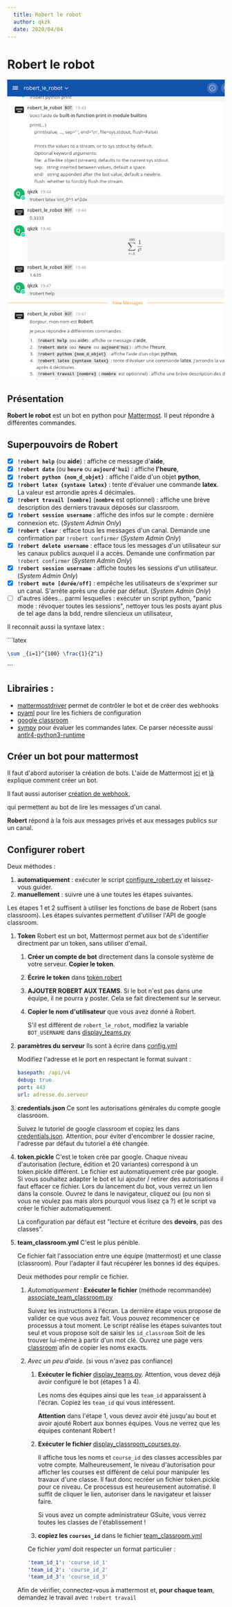 ```yaml
---
  title: Robert le robot
  author: qkzk
  date: 2020/04/04
---
```


# Robert le robot

![Robert le robot](./img/robert_le_robot.png)

## Présentation

**Robert le robot** est un bot en python pour [Mattermost](https://mattermost.org).
Il peut répondre à différentes commandes.

## Superpouvoirs de Robert


* [x] **`!robert help`** (ou **aide**) : affiche ce message d'**aide**,
* [x] **`!robert date`** (ou **`heure`** ou **`aujourd'hui`**) : affiche **l'heure**,
* [x] **`!robert python {nom_d_objet}`** : affiche l'aide d'un objet **python**,
* [x] **`!robert latex {syntaxe latex}`** : tente d'évaluer une commande **latex**. La valeur est arrondie après 4 décimales.
* [x] **`!robert travail [nombre]`** (**`nombre`** est optionnel) : affiche une brève description des derniers travaux déposés sur classroom.
* [x] **`!robert session username`** : affiche des infos sur le compte : dernière connexion etc. (_System Admin Only_)
* [x] **`!robert clear`** : efface tous les messages d'un canal. Demande une confirmation par `!robert confirmer` (_System Admin Only_)
* [x] **`!robert delete username`** : efface tous les messages d'un utilisateur sur les canaux publics auxquel il a accès. Demande une confirmation par `!robert confirmer` (_System Admin Only_)
* [x] **`!robert session username`** : affiche toutes les sessions d'un utilisateur. (_System Admin Only_)
* [x] **`!robert mute [durée/off]`** : empêche les utilisateurs de s'exprimer sur un canal. S'arrête après une durée par défaut. (_System Admin Only_)
* [ ] d'autres idées... parmi lesquelles : exécuter un script python, "panic mode : révoquer toutes les sessions", nettoyer tous les posts ayant plus de tel age dans la bdd, rendre silencieux un utilisateur,

Il reconnait aussi la syntaxe latex :

\`\`\`latex
```latex
\sum _{i=1}^{100} \frac{1}{2^i}
```
\`\`\`


## Librairies :

* [mattermostdriver](https://github.com/Vaelor/python-mattermost-driver) permet de contrôler le bot et de créer des webhooks
* [pyaml](https://pypi.org/project/PyYAML/) pour lire les fichiers de configuration
* [google classroom](https://developers.google.com/classroom/quickstart/python)
* [sympy](https://www.sympy.org/en/index.html) pour évaluer les commandes latex. Ce parser nécessite aussi [antlr4-python3-runtime](https://pypi.org/project/antlr4-python3-runtime/)


## Créer un bot pour mattermost

Il faut d'abord autoriser la création de bots.
L'aide de Mattermost [ici](https://docs.mattermost.com/developer/bot-accounts.html)  et [là](https://docs.mattermost.com/developer/bot-accounts.html#bot-account-creation) explique comment créer un bot.

Il faut aussi autoriser [création de webhook](https://docs.mattermost.com/developer/webhooks-outgoing.html),

qui permettent au bot de lire les messages d'un canal.

**Robert** répond à la fois aux messages privés et aux messages publics sur un canal.

## Configurer robert

Deux méthodes :

1. **automatiquement** : exécuter le script [configure_robert.py](./configure_robert.py) et laissez-vous guider.
2. **manuellement** : suivre une à une toutes les étapes suivantes.

Les étapes 1 et 2 suffisent à utiliser les fonctions de base de Robert (sans classroom).
Les étapes suivantes permettent d'utiliser l'API de google classroom.


1. **Token** Robert est un bot, Mattermost permet aux bot de s'identifier directment par un token, sans utiliser d'email.

    1. **Créer un compte de bot** directement dans la console système de votre serveur. **Copier le token**.
    2. **Écrire le token** dans [token.robert](./config/token.robert)
    3. **AJOUTER ROBERT AUX TEAMS**. Si le bot n'est pas dans une équipe, il ne pourra y poster. Cela se fait directement sur le serveur.
    4. **Copier le nom d'utilisateur** que vous avez donné à Robert.

       S'il est différent de `robert_le_robot`, modifiez la variable `BOT_USERNAME` dans [display_teams.py](./display_teams.py)

2. **paramètres du serveur** Ils sont à écrire dans [config.yml](./config/config.yml)

    Modifiez l'adresse et le port en respectant le format suivant :

    ~~~yaml
    basepath: /api/v4
    debug: true
    port: 443
    url: adresse.du.serveur
    ~~~

3. **credentials.json** Ce sont les autorisations générales du compte google classroom.

    Suivez le tutoriel de google classroom et copiez les dans [credentials.json](./config/credentials.json).
    Attention, pour éviter d'encombrer le dossier racine, l'adresse par défaut du tutoriel a été changée.

4. **token.pickle** C'est le token crée par google. Chaque niveau d'autorisation (lecture, édition et 20 variantes) correspond à un token.pickle différent. Le fichier est automatiquement crée par google. Si vous souhaitez adapter le bot et lui ajouter / retirer des autorisations il faut effacer ce fichier. Lors du lancement du bot, vous verrez un lien dans la console. Ouvrez le dans le navigateur,
cliquez oui (ou non si vous ne voulez pas mais alors pourquoi vous lisez ça ?) et le script va créer le fichier automatiquement.

    La configuration par défaut est "lecture et écriture des **devoirs**, pas des classes".

5. **team_classroom.yml** C'est le plus pénible.

    Ce fichier fait l'association entre une équipe (mattermost) et une classe (classroom).
    Pour l'adapter il faut récupérer les bonnes id des équipes.

    Deux méthodes pour remplir ce fichier.

    1. _Automatiquement_ : **Exécuter le fichier** (méthode recommandée) [associate_team_classroom.py](.\associate_team_classroom.py)

        Suivez les instructions à l'écran. La dernière étape vous propose de valider ce que vous avez fait.
        Vous pouvez recommencer ce processus à tout moment.
        Le script réalise les étapes suivantes tout seul et vous propose soit de saisir les `id_classroom`
        Soit de les trouver lui-même à partir d'un mot clé. Ouvrez une page vers [classroom](https://classroom.google.com) afin de copier les noms exacts.


    2. _Avec un peu d'aide._ (si vous n'avez pas confiance)

        1. **Exécuter le fichier** [display_teams.py](.\display_teams.py). Attention, vous devez déjà avoir configuré le bot (étapes 1 à 4).

            Les noms des équipes ainsi que les `team_id` apparaissent à l'écran. Copiez les `team_id` qui vous intéressent.

            **Attention** dans l'étape 1, vous devez avoir été jusqu'au bout et avoir ajouté Robert aux bonnes équipes. Vous ne verrez que les équipes contenant Robert !

        2. **Exécuter le fichier** [display_classroom_courses.py](.\display_classroom_courses.py).

            Il affiche tous les noms et `course_id` des classes accessibles par votre compte.
            Malheureusement, le niveau d'autorisation pour afficher les courses est différent de celui pour manipuler
            les travaux d'une classe. Il faut donc recréer un fichier token.pickle pour ce niveau.
            Ce processus est heureusement automatisé. Il suffit de cliquer le lien, autoriser dans le navigateur et laisser faire.

            Si vous avez un compte administrateur GSuite, vous verrez toutes les classes de l'établissement !

        3. **copiez les `courses_id`** dans le fichier [team_classroom.yml](`team_classroom.yml`)

          Ce fichier _yaml_ doit respecter un format particulier :

          ```yaml
          'team_id_1': 'course_id_1'
          'team_id_2': 'course_id_2'
          'team_id_3': 'course_id_3'
          ```

      Afin de vérifier, connectez-vous à mattermost et, **pour chaque team**, demandez le travail avec `!robert travail`
